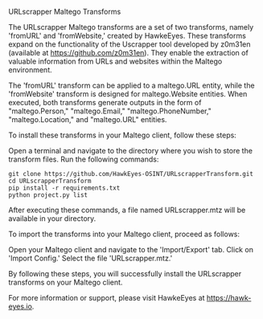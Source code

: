URLscrapper Maltego Transforms

The URLscrapper Maltego transforms are a set of two transforms, namely 'fromURL' and 'fromWebsite,' created by HawkeEyes. These transforms expand on the functionality of the Uscrapper tool developed by z0m31en (available at https://github.com/z0m31en). They enable the extraction of valuable information from URLs and websites within the Maltego environment.

The 'fromURL' transform can be applied to a maltego.URL entity, while the 'fromWebsite' transform is designed for maltego.Website entities. When executed, both transforms generate outputs in the form of "maltego.Person," "maltego.Email," "maltego.PhoneNumber," "maltego.Location," and "maltego.URL" entities.

To install these transforms in your Maltego client, follow these steps:

Open a terminal and navigate to the directory where you wish to store the transform files.
Run the following commands:

    git clone https://github.com/HawkEyes-OSINT/URLscrapperTransform.git
    cd URLscrapperTransform
    pip install -r requirements.txt
    python project.py list

After executing these commands, a file named URLscrapper.mtz will be available in your directory.

To import the transforms into your Maltego client, proceed as follows:

Open your Maltego client and navigate to the 'Import/Export' tab.
Click on 'Import Config.'
Select the file 'URLscrapper.mtz.'

By following these steps, you will successfully install the URLscrapper transforms on your Maltego client.

For more information or support, please visit HawkeEyes at https://hawk-eyes.io.
